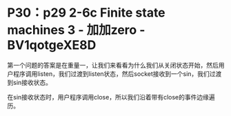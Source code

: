 # P30：p29 2-6c Finite state machines 3 - 加加zero - BV1qotgeXE8D

第一个问题的答案是在重量一，让我们来看看为什么我们从关闭状态开始，然后用户程序调用listen，我们过渡到listen状态，然后socket接收到一个sin，我们过渡到sin接收状态。

在sin接收状态时，用户程序调用close，所以我们沿着带有close的事件边缘遍历。